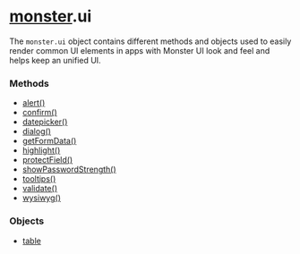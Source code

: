 # [monster][monster].ui
The `monster.ui` object contains different methods and objects used to easily render common UI elements in apps with Monster UI look and feel and helps keep an unified UI.

### Methods
* [alert()][alert]
* [confirm()][confirm]
* [datepicker()][datepicker]
* [dialog()][dialog]
* [getFormData()][getFormData]
* [highlight()][highlight]
* [protectField()][protect_field]
* [showPasswordStrength()][show_password_strength]
* [tooltips()][tooltips]
* [validate()][validate]
* [wysiwyg()][wysiwyg]

### Objects
* [table][table]

[monster]: ../monster.md

[table]: ui/table.md

[alert]: ui/alert().md
[confirm]: ui/confirm().md
[datepicker]: ui/datepicker().md
[dialog]: ui/dialog().md
[getFormData]: ui/getFormData().md
[highlight]: ui/highlight().md
[protect_field]: ui/protectField().md
[show_password_strength]: ui/showPasswordStrength().md
[tooltips]: ui/tooltips().md
[validate]: ui/validate().md
[wysiwyg]: ui/wysiwyg().md
